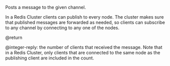 Posts a message to the given channel.

In a Redis Cluster clients can publish to every node. The cluster makes sure
that published messages are forwarded as needed, so clients can subscribe to any
channel by connecting to any one of the nodes.

@return

@integer-reply: the number of clients that received the message. Note that in a
Redis Cluster, only clients that are connected to the same node as the
publishing client are included in the count.

